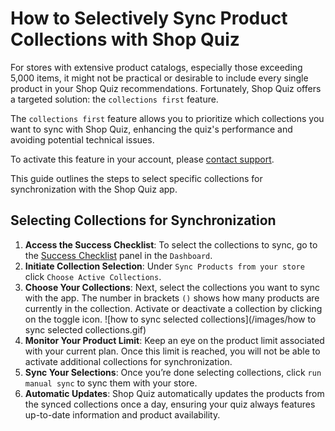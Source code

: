 # How to Selectively Sync Product Collections with Shop Quiz

For stores with extensive product catalogs, especially those exceeding 5,000 items, it might not be practical or desirable to include every single product in your Shop Quiz recommendations. Fortunately, Shop Quiz offers a targeted solution: the `collections first` feature. 

The `collections first` feature allows you to prioritize which collections you want to sync with Shop Quiz, enhancing the quiz's performance and avoiding potential technical issues. 

To activate this feature in your account, please [contact support](https://docs.revenuehunt.com/how-to-guides/contact-customer-support/).

This guide outlines the steps to select specific collections for synchronization with the Shop Quiz app.

## Selecting Collections for Synchronization

1. **Access the Success Checklist**: To select the collections to sync, go to the [Success Checklist](https://docs.revenuehunt.com/reference/dashboard/#success-checklist) panel in the `Dashboard`. 
2. **Initiate Collection Selection**: Under `Sync Products from your store` click `Choose Active Collections`.
3. **Choose Your Collections**: Next, select the collections you want to sync with the app. The number in brackets `()` shows how many products are currently in the collection. Activate or deactivate a collection by clicking on the toggle icon.
    ![how to sync selected collections](/images/how to sync selected collections.gif)
4. **Monitor Your Product Limit**: Keep an eye on the product limit associated with your current plan. Once this limit is reached, you will not be able to activate additional collections for synchronization.
5. **Sync Your Selections**: Once you’re done selecting collections, click `run manual sync` to sync them with your store.
6. **Automatic Updates**: Shop Quiz automatically updates the products from the synced collections once a day, ensuring your quiz always features up-to-date information and product availability.

